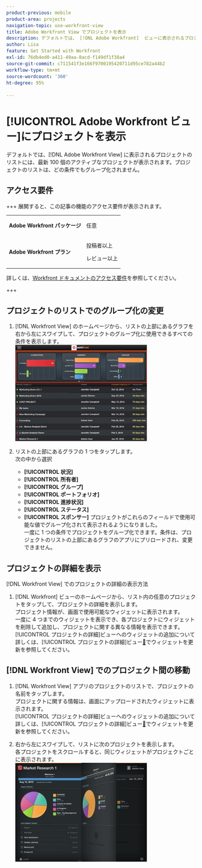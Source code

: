 ```yaml
---
product-previous: mobile
product-area: projects
navigation-topic: use-workfront-view
title: Adobe Workfront View でプロジェクトを表示
description: デフォルトでは、 [!DNL Adobe Workfront]  ビューに表示されるプロジェクトのリストには、最新 100 個のアクティブなプロジェクトが表示されます。プロジェクトのリストは、どの条件でもグループ化されません。
author: Lisa
feature: Get Started with Workfront
exl-id: 76db4ed0-a411-49aa-8acd-f149df1f38a4
source-git-commit: c711541f3e166f9700195420711d95ce782a44b2
workflow-type: tm+mt
source-wordcount: '360'
ht-degree: 95%

---
```


# [!UICONTROL Adobe Workfront ビュー]にプロジェクトを表示

デフォルトでは、[!DNL Adobe Workfront View] に表示されるプロジェクトのリストには、最新 100 個のアクティブなプロジェクトが表示されます。プロジェクトのリストは、どの条件でもグループ化されません。

## アクセス要件

+++ 展開すると、この記事の機能のアクセス要件が表示されます。

<table style="table-layout:auto"> 
 <col> 
 </col> 
 <col> 
 </col> 
 <tbody> 
  <tr> 
   <td role="rowheader"><strong>Adobe Workfront パッケージ</strong></td> 
   <td> <p>任意</p> </td> 
  </tr> 
  <tr> 
   <td role="rowheader"><strong>Adobe Workfront プラン</strong></td> 
   <td> 
   <p>投稿者以上</p>
   <p>レビュー以上</p> </td> 
  </tr> 
 </tbody> 
</table>

詳しくは、[Workfront ドキュメントのアクセス要件](/help/quicksilver/administration-and-setup/add-users/access-levels-and-object-permissions/access-level-requirements-in-documentation.md)を参照してください。

+++

## プロジェクトのリストでのグループ化の変更

1. [!DNL Workfront View] のホームページから、リストの上部にあるグラフを右から左にスワイプして、プロジェクトのグループ化に使用できるすべての条件を表示します。\
   ![[!DNL workfront_view_project_groupings_Adobe] png](assets/workfront-view-project-groupings-adobe-350x255.png)

1. リストの上部にあるグラフの 1 つをタップします。\
   次の中から選択

   * **[!UICONTROL 状況]**
   * **[!UICONTROL 所有者]**
   * **[!UICONTROL グループ]**
   * **[!UICONTROL ポートフォリオ]**
   * **[!UICONTROL 進捗状況]**
   * **[!UICONTROL ステータス]**
   * **[!UICONTROL スポンサー]**
プロジェクトがこれらのフィールドで使用可能な値でグループ化されて表示されるようになりました。\
      一度に 1 つの条件でプロジェクトをグループ化できます。条件は、プロジェクトのリストの上部にあるグラフのアプリにプリロードされ、変更できません。

## プロジェクトの詳細を表示

[!DNL Workfront View] でのプロジェクトの詳細の表示方法

1. [!DNL Workfront] ビューのホームページから、リスト内の任意のプロジェクトをタップして、プロジェクトの詳細を表示します。\
   プロジェクト情報が、画面で使用可能なウィジェットに表示されます。\
   一度に 4 つまでのウィジェットを表示でき、各プロジェクトにウィジェットを削除して追加し、プロジェクトに関する異なる情報を表示できます。\
   [!UICONTROL プロジェクトの詳細]ビューへのウィジェットの追加について詳しくは、[!UICONTROL プロジェクトの詳細]ビュー[&#128279;](../../../workfront-basics/mobile-apps/using-workfront-view/update-widgets-in-workfront-view.md)でウィジェットを更新を参照してください。

## [!DNL Workfront View] でのプロジェクト間の移動

1. [!DNL Workfront View] アプリのプロジェクトのリストで、プロジェクトの名前をタップします。\
   プロジェクトに関する情報は、画面にアップロードされたウィジェットに表示されます。\
   [!UICONTROL プロジェクトの詳細]ビューへのウィジェットの追加について詳しくは、[!UICONTROL プロジェクトの詳細]ビュー[&#128279;](../../../workfront-basics/mobile-apps/using-workfront-view/update-widgets-in-workfront-view.md)でウィジェットを更新を参照してください。

1. 右から左にスワイプして、リストに次のプロジェクトを表示します。\
   各プロジェクトをスクロールすると、同じウィジェットがプロジェクトごとに表示されます。\
   ![Image-1__6__copy.jpg](assets/image-1--6--copy-350x262.jpg) 
